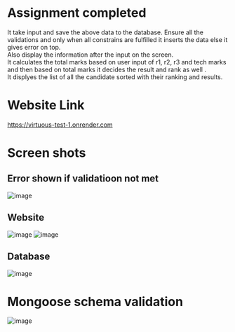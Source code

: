 # Assignment completed 
It take input and save the above data to the database. Ensure all the validations and only when all constrains are fulfilled it inserts the data else it gives error on top.<br/>
Also display the information after the input on the screen.<br/>
It calculates the total marks based on user input of r1, r2, r3 and tech marks and then based on total marks it decides the result and rank as well .<br/>
It displyes the list of all the candidate sorted with their ranking and results.<br/>

# Website Link
https://virtuous-test-1.onrender.com
# Screen shots

## Error shown if validatioon not met
![image](https://github.com/user-attachments/assets/a0eef705-4a72-4a69-a0ed-1293f0b63479)

## Website 
![image](https://github.com/user-attachments/assets/ec0538c5-9afc-4a5b-99d1-84ce7b19ea7f)
![image](https://github.com/user-attachments/assets/c159c3dd-f064-4e3b-9388-4662016403c0)

## Database
![image](https://github.com/user-attachments/assets/de639b04-5cd6-454e-ae1f-8556075d63ab)

# Mongoose schema validation
![image](https://github.com/user-attachments/assets/322e2bc0-5845-40fa-81d8-c2d8226d2c0e)


